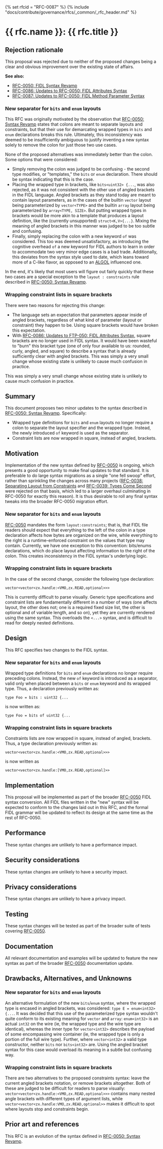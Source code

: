 {% set rfcid = "RFC-0087" %}
{% include "docs/contribute/governance/rfcs/_common/_rfc_header.md" %}
# {{ rfc.name }}: {{ rfc.title }}
<!-- *** DO NOT EDIT ABOVE THIS LINE -->

## Rejection rationale

This proposal was rejected due to neither of the proposed changes being a clear
and obvious improvement over the existing state of affairs.

**See also:**

* [RFC-0050: FIDL Syntax Revamp](0050_syntax_revamp.md)
* [RFC-0086: Updates to RFC-0050: FIDL Attributes Syntax](0086_rfc_0050_attributes.md)
* [RFC-0087: Updates to RFC-0050: FIDL Method Parameter Syntax](0087_fidl_method_syntax.md)

### New separator for `bits` and `enum` layouts

This RFC was originally motivated by the observation that [RFC-0050: Syntax
Revamp][rfc-0050] states that colons are meant to separate layouts and
constraints, but that their use for demarcating wrapped types in `bits` and
`enum` declarations breaks this rule. Ultimately, this inconsistency was deemed
to be insufficiently ambiguous to justify inventing a new syntax solely to
remove the colon for just those two use cases.

None of the proposed alternatives was immediately better than the colon. Some
options that were considered:

*   Simply removing the colon was judged to be confusing - the second type
    modifies, or "templates," the `bits` or `enum` declaration. There should be
    syntax indicating that this is the case.
*   Placing the wrapped type in brackets, like `bits<uint32> {...`, was also
    rejected, as it was not consistent with the other use of angled brackets in
    the FIDL language. Angled brackets as they stand today are meant to contain
    layout parameters, as in the cases of the builtin `vector` layout being
    parameterized by `vector<TYPE>` and the builtin `array` layout being
    parameterized by `array<TYPE, SIZE>`. But putting wrapped types in brackets
    would be more akin to a template that produces a layout definition, like the
    (currently unsupported) `struct<K,V>{...}`. Mixing the meaning of angled
    brackets in this manner was judged to be too subtle and confusing.
*   Finally, simply replacing the colon with a new keyword `of` was considered.
    This too was deemed unsatisfactory, as introducing the cognitive overhead
    `of` a new keyword for FIDL authors to learn in order to accommodate two
    very minor edge cases is a bad trade. Additionally, this deviates from the
    syntax style used to date, which leans toward more of a C-like flavor, as
    opposed to an [ALGOL][algol-wiki] influenced one.

In the end, it's likely that most users will figure out fairly quickly that
these two cases are a special exception to the `layout : constraints` rule
described in [RFC-0050: Syntax Revamp][rfc-0050].

### Wrapping constraint lists in square brackets

There were two reasons for rejecting this change:

*   The language sets an expectation that parameters appear inside of angled
    brackets, regardless of what kind of parameter (layout or constraint) they
    happen to be. Using square brackets would have broken this expectation.
*   With [RFC-0086: Updates to FTP-050: FIDL Attributes Syntax][rfc-0086],
    square brackets are no longer used in FIDL syntax. It would have been
    wasteful to "burn" this bracket type (one of only four available to us:
    rounded, curly, angled, and square) to describe a syntax that is already
    sufficiently clear with angled brackets. This was simply a very small change
    whose existing state is unlikely to cause much confusion in practice.

This was simply a very small change whose existing state is unlikely to cause
much confusion in practice.

## Summary

This document proposes two minor updates to the syntax described in
[RFC-0050: Syntax Revamp][rfc-0050]. Specifically:

*   Wrapped type definitions for `bits` and `enum` layouts no longer require
    a colon to separate the layout specifier and the wrapped type. Instead, the
    newly introduced `of` keyword is used as the separator.
*   Constraint lists are now wrapped in square, instead of angled, brackets.

## Motivation

Implementation of the new syntax defined by [RFC-0050][rfc-0050] is ongoing,
which presents a good opportunity to make final updates to that standard. It is
preferable to do large syntax migrations as a single "one fell swoop" effort,
rather than sprinkling the changes across many projects ([RFC-0038: Separating
Layout from Constraints][rfc-0038] and [RFC-0039: Types Come Second][rfc-0039]
were rejected on that basis, which led to a larger overhaul culminating in
RFC-0050 for exactly this reason). It is thus desirable to roll any final syntax
tweaks into the broader RFC-0050 migration effort.

### New separator for `bits` and `enum` layouts

[RFC-0050][rfc-0050] mandates the form `layout:constraints`; that is, that FIDL
file readers should expect that everything to the left of the colon in a type
declaration affects how bytes are organized on the wire, while everything to the
right is a runtime-enforced constraint on the values that type may contain.
Currently, we have one exception to this convention: bits/enums declarations,
which do place layout affecting information to the right of the colon. This
creates inconsistency in the FIDL syntax's underlying logic.

### Wrapping constraint lists in square brackets

In the case of the second change, consider the following type declaration:

```
vector<vector<zx.handle:<VMO,zx.READ,optional>>>
```

This is currently difficult to parse visually. Generic type specifications and
constraint lists are fundamentally different in a number of ways (one affects
layout, the other does not; one is a required fixed size list, the other is
optional and of variable length, and so on), yet they are currently rendered
using the same syntax. This overloads the `<...>` syntax, and is difficult to
read for deeply nested definitions.

## Design

This RFC specifies two changes to the FIDL syntax.

### New separator for `bits` and `enum` layouts

Wrapped type definitions for `bits` and `enum` declarations no longer require
preceding colons. Instead, the new `of` keyword is introduced as a separator,
valid only when placed between a `bits` or `enum` keyword and its wrapped type.
Thus, a declaration previously written as:

```type Foo = bits : uint32 {...```

is now written as:

```type Foo = bits of uint32 {...```

### Wrapping constraint lists in square brackets

Constraints lists are now wrapped in square, instead of angled, brackets. Thus,
a type declaration previously written as:

```vector<vector<zx.handle:<VMO,zx.READ,optional>>>```

is now written as

```vector<vector<zx.handle:[VMO,zx.READ,optional]>>```

## Implementation

This proposal will be implemented as part of the broader [RFC-0050][rfc-0050]
FIDL syntax conversion. All FIDL files written in the "new" syntax will be
expected to conform to the changes laid out in this RFC, and the formal FIDL
grammar will be updated to reflect its design at the same time as the rest of
RFC-0050.

## Performance

These syntax changes are unlikely to have a performance impact.

## Security considerations

These syntax changes are unlikely to have a security impact.

## Privacy considerations

These syntax changes are unlikely to have a privacy impact.

## Testing

These syntax changes will be tested as part of the broader suite of tests
covering [RFC-0050][rfc-0050].

## Documentation

All relevant documentation and examples will be updated to feature the new
syntax as part of the broader [RFC-0050][rfc-0050] documentation update.

## Drawbacks, Alternatives, and Unknowns

### New separator for `bits` and `enum` layouts

An alternative formulation of the new `bits`/`enum` syntax, where the wrapped
type is encased in angled brackets, was considered: `type E = enum<int32> {...`.
It was decided that this use of the parameterized type syntax wouldn't quite
conform to its existing meaning for `vector` and `array`: `enum<int32>` is an
actual `int32` on the wire (ie, the wrapped type and the wire type are
identical), whereas the inner type for `vector<int32>` describes the payload of
some encompassing wire container (ie, the wrapped type is only a portion of the
full wire type). Further, where `vector<int32>` a valid type constructor,
neither `bits` nor `bits<int32>` are. Using the angled bracket syntax for this
case would overload its meaning in a subtle but confusing way.

### Wrapping constraint lists in square brackets

There are two alternatives to the proposed constraints syntax: leave the current
angled brackets notation, or remove brackets altogether. Both of these are
judged to be difficult for readers to parse visually:
`vector<vector<zx.handle:<VMO,zx.READ,optional>>>` contains many nested angle
brackets with different types of argument lists, while
`vector<vector<zx.handle:VMO,zx.READ,optional>>` makes it difficult to spot
where layouts stop and constraints begin.

## Prior art and references

This RFC is an evolution of the syntax defined in [RFC-0050: Syntax
Revamp][rfc-0050].

[algol-wiki]: https://en.wikipedia.org/wiki/ALGOL
[fidl-versioning]: /docs/contribute/governance/rfcs/0083_fidl_versioning.md
[rfc-0038]: /docs/contribute/governance/rfcs/0038_seperating_layout_from_constraints.md
[rfc-0039]: /docs/contribute/governance/rfcs/0039_types_come_second.md
[rfc-0050]: /docs/contribute/governance/rfcs/0050_syntax_revamp.md
[rfc-0086]: /docs/contribute/governance/rfcs/0086_rfc_0050_attributes.md

